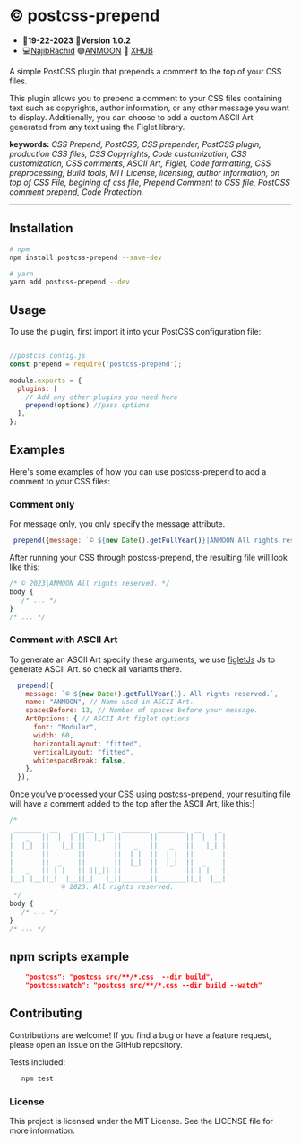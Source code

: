 # :copyright:	postcss-prepend
 - :date:**19-22-2023** :pushpin:**Version 1.0.2**
 - :computer:<a href="https://github.com/n4j1Br4ch1D" target="_blank" title="NajibRachid: Agile full-stack developer">NajibRachid</a> :purple_circle:<a href="https://anmoonweb.com/?ref=postcss-prepend" target="_blank" title="ANMOON: Right talents at the right place ">ANMOON</a> :office:	<a href="https://x-hub.io/?ref=anmoon-postcss-prepend" target="_blank" title="XHUB: For Developers By Developers">XHUB</a>

A simple PostCSS plugin that prepends a comment to the top of your CSS files.

This plugin allows you to prepend a comment to your CSS files containing text such as copyrights, author information, or any other message you want to display. Additionally, you can choose to add a custom ASCII Art generated from any text using the Figlet library.

**keywords:** *CSS Prepend, PostCSS, CSS prepender, PostCSS plugin, production CSS files, CSS Copyrights, Code customization, CSS customization, CSS comments, ASCII Art, Figlet, Code formatting, CSS preprocessing, Build tools, MIT License, licensing, author information, on top of CSS File, begining of css file, Prepend Comment to CSS file, PostCSS comment prepend, Code Protection.*

---

## Installation

```sh
# npm
npm install postcss-prepend --save-dev
```
```sh
# yarn
yarn add postcss-prepend --dev
```

## Usage

To use the plugin, first import it into your PostCSS configuration file:


```js

//postcss.config.js
const prepend = require('postcss-prepend');

module.exports = {
  plugins: [
    // Add any other plugins you need here
    prepend(options) //pass options
  ],
};

```
## Examples
Here's some examples of how you can use postcss-prepend to add a comment to your CSS files:

### Comment only
For message only,  you only specify the message attribute.

```js
 prepend({message: `© ${new Date().getFullYear()}|ANMOON All rights reserved.`});
```
After running your CSS through postcss-prepend, the resulting file will look like this:
```css
/* © 2023|ANMOON All rights reserved. */
body {
   /* ... */
}
/* ... */
```

### Comment with ASCII Art
To generate an ASCII Art specify these arguments, we use <a href="https://github.com/patorjk/figlet.js" target="_blank" title="figletJs">figletJs</a> Js to generate ASCII Art. so check all variants there.

```js
  prepend({
    message: `© ${new Date().getFullYear()}. All rights reserved.`,
    name: "ANMOON", // Name used in ASCII Art.
    spacesBefore: 13, // Number of spaces before your message.
    ArtOptions: { // ASCII Art figlet options 
      font: "Modular",
      width: 60,
      horizontalLayout: "fitted",
      verticalLayout: "fitted",
      whitespaceBreak: false,
    },
  }),

```
Once you've processed your CSS using postcss-prepend, your resulting file will have a comment added to the top after the ASCII Art, like this:]

```css
/* 
 _______  __    _  __   __  _______  _______  __    _ 
|   _   ||  |  | ||  |_|  ||       ||       ||  |  | |
|  |_|  ||   |_| ||       ||   _   ||   _   ||   |_| |
|       ||       ||       ||  | |  ||  | |  ||       |
|       ||  _    ||       ||  |_|  ||  |_|  ||  _    |
|   _   || | |   || ||_|| ||       ||       || | |   |
|__| |__||_|  |__||_|   |_||_______||_______||_|  |__|
             © 2023. All rights reserved.
 */
body {
   /* ... */
}
/* ... */
```
## npm scripts example
```json
    "postcss": "postcss src/**/*.css  --dir build",
    "postcss:watch": "postcss src/**/*.css --dir build --watch"
```

## Contributing
Contributions are welcome! If you find a bug or have a feature request, please open an issue on the GitHub repository.

Tests included:
```sh
   npm test
```

### License
This project is licensed under the MIT License. See the LICENSE file for more information.